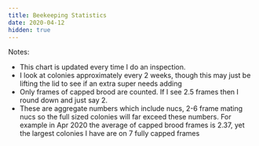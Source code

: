```yaml
---
title: Beekeeping Statistics
date: 2020-04-12
hidden: true
---
```


<script src="https://cdn.jsdelivr.net/npm/chart.js@2.8.0"></script>

<canvas id="myChart"></canvas>

<script>
        var ctx = document.getElementById('myChart').getContext('2d');
var chart = new Chart(ctx, {
    // The type of chart we want to create
    type: 'line',

    // The data for our dataset
    data: {
        labels: [],
        datasets: []
    },

    // Configuration options go here
   options: {
        scales: {
            yAxes: [{
                id: 'A',
                type: 'linear',
                position: 'left',
                stacked: true,
                scaleLabel: {
                labelString: "# Frames",
                display: true,
                },
                ticks: {
                    beginAtZero: true,
                }
            }]
        }
    }

});

    fetch("https://api.live.apisdex.com/api/v0/stats?username=byron&key=8e9af3jjtxpDFwmb")
        .then((resp) => resp.json())
        .then((data) => {
            chart.data.labels = [];

const brood = {
            label: 'Brood',
            yAxisID: 'A',
            backgroundColor: 'rgb(145, 127, 97)',
            borderColor: 'rgb(255,255,255)',
            data: []
        };

const honey = {
            label: 'Honey',
            yAxisID: 'A',
            backgroundColor: 'rgb(226,214,0)',
            borderColor: 'rgb(255,255,255)',
            data: []
        };

const pollen = {
            label: 'Pollen',
            yAxisID: 'A',
            backgroundColor: 'rgb(224,110,162)',
            borderColor: 'rgb(255,255,255)',
            data: []
        };

        data.forEach((d) => {
            chart.data.labels.push(d.Date.split("T")[0]);
            brood.data.push(Math.round(d.Brood*100)/100);
            honey.data.push(Math.round(d.Honey*100)/100);
            pollen.data.push(Math.round(d.Pollen*100)/100);
        })

        chart.data.datasets = [pollen,brood,honey];


            chart.update();
        })

</script>

Notes:

- This chart is updated every time I do an inspection. 
- I look at colonies approximately every 2 weeks, though this may just be 
lifting the lid to see if an extra super needs adding
- Only frames of capped brood are counted. If I see 2.5 frames then I round down
and just say 2.
- These are aggregate numbers which include nucs, 2-6 frame mating nucs so the
full sized colonies will far exceed these numbers. For example in Apr 2020 the
average of capped brood frames is 2.37, yet the largest colonies I have are on 7
fully capped frames 